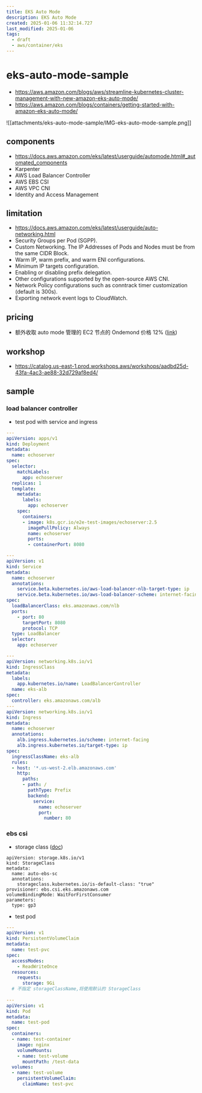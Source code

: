 ```yaml
---
title: EKS Auto Mode
description: EKS Auto Mode 
created: 2025-01-06 11:32:14.727
last_modified: 2025-01-06
tags:
  - draft
  - aws/container/eks
---
```


# eks-auto-mode-sample

- https://aws.amazon.com/blogs/aws/streamline-kubernetes-cluster-management-with-new-amazon-eks-auto-mode/
- https://aws.amazon.com/blogs/containers/getting-started-with-amazon-eks-auto-mode/

![[attachments/eks-auto-mode-sample/IMG-eks-auto-mode-sample.png]]

## components 
- https://docs.aws.amazon.com/eks/latest/userguide/automode.html#_automated_components
- Karpenter 
- AWS Load Balancer Controller
- AWS EBS CSI
- AWS VPC CNI
- Identity and Access Management

## limitation

- https://docs.aws.amazon.com/eks/latest/userguide/auto-networking.html
- Security Groups per Pod (SGPP).
- Custom Networking. The IP Addresses of Pods and Nodes must be from the same CIDR Block.
- Warm IP, warm prefix, and warm ENI configurations.
- Minimum IP targets configuration.
- Enabling or disabling prefix delegation.
- Other configurations supported by the open-source AWS CNI.
- Network Policy configurations such as conntrack timer customization (default is 300s).
- Exporting network event logs to CloudWatch.

## pricing

- 额外收取 auto mode 管理的 EC2 节点的 Ondemond 价格 12% ([link](https://aws.amazon.com/eks/pricing/))

## workshop

- https://catalog.us-east-1.prod.workshops.aws/workshops/aadbd25d-43fa-4ac3-ae88-32d729af8ed4/

## sample
### load balancer controller
- test pod with service and ingress
```yaml
---
apiVersion: apps/v1
kind: Deployment
metadata:
  name: echoserver
spec:
  selector:
    matchLabels:
      app: echoserver
  replicas: 1
  template:
    metadata:
      labels:
        app: echoserver
    spec:
      containers:
      - image: k8s.gcr.io/e2e-test-images/echoserver:2.5
        imagePullPolicy: Always
        name: echoserver
        ports:
        - containerPort: 8080

---
apiVersion: v1
kind: Service
metadata:
  name: echoserver
  annotations:
    service.beta.kubernetes.io/aws-load-balancer-nlb-target-type: ip
    service.beta.kubernetes.io/aws-load-balancer-scheme: internet-facing
spec:
  loadBalancerClass: eks.amazonaws.com/nlb
  ports:
    - port: 80
      targetPort: 8080
      protocol: TCP
  type: LoadBalancer
  selector:
    app: echoserver

---
apiVersion: networking.k8s.io/v1
kind: IngressClass
metadata:
  labels:
    app.kubernetes.io/name: LoadBalancerController
  name: eks-alb
spec:
  controller: eks.amazonaws.com/alb
---
apiVersion: networking.k8s.io/v1
kind: Ingress
metadata:
  name: echoserver
  annotations:
    alb.ingress.kubernetes.io/scheme: internet-facing
    alb.ingress.kubernetes.io/target-type: ip
spec:
  ingressClassName: eks-alb
  rules:
  - host: '*.us-west-2.elb.amazonaws.com'
    http:
      paths:
      - path: /
        pathType: Prefix
        backend:
          service:
            name: echoserver
            port:
              number: 80


```

### ebs csi
- storage class ([doc](https://docs.aws.amazon.com/eks/latest/userguide/create-storage-class.html))
```
apiVersion: storage.k8s.io/v1
kind: StorageClass
metadata:
  name: auto-ebs-sc
  annotations:
    storageclass.kubernetes.io/is-default-class: "true"
provisioner: ebs.csi.eks.amazonaws.com
volumeBindingMode: WaitForFirstConsumer
parameters:
  type: gp3
```

- test pod
```yaml
---
apiVersion: v1
kind: PersistentVolumeClaim
metadata:
  name: test-pvc
spec:
  accessModes:
    - ReadWriteOnce
  resources:
    requests:
      storage: 9Gi
  # 不指定 storageClassName,将使用默认的 StorageClass
  
---
apiVersion: v1
kind: Pod
metadata:
  name: test-pod
spec:
  containers:
  - name: test-container
    image: nginx
    volumeMounts:
    - name: test-volume
      mountPath: /test-data
  volumes:
  - name: test-volume
    persistentVolumeClaim:
      claimName: test-pvc

```


